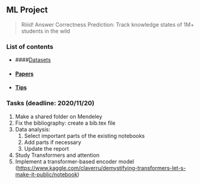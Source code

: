 ## ML Project

> Riiid! Answer Correctness Prediction: Track knowledge states of 1M+ students in the wild

### List of contents

- ####[Datasets](https://github.com/Sahandfer/ML_project/blob/master/Datasets.md)

- #### [Papers](https://github.com/Sahandfer/ML_project/blob/master/Papers.md)

- #### [Tips](https://github.com/Sahandfer/ML_project/blob/master/Tips.md)

### Tasks (deadline: 2020/11/20)

1. Make a shared folder on Mendeley
2. Fix the bibliography: create a bib.tex file
3. Data analysis:
   1. Select important parts of the existing notebooks
   2. Add parts if necessary
   3. Update the report
4. Study Transformers and attention
5. Implement a transformer-based encoder model (https://www.kaggle.com/claverru/demystifying-transformers-let-s-make-it-public/notebook)